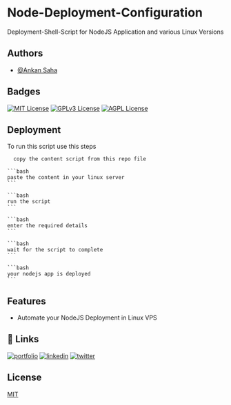 
# Node-Deployment-Configuration

Deployment-Shell-Script for NodeJS Application and various Linux Versions

## Authors

- [@Ankan Saha](https://theankan.live)


## Badges

[![MIT License](https://img.shields.io/badge/License-MIT-green.svg)](https://choosealicense.com/licenses/mit/)
[![GPLv3 License](https://img.shields.io/badge/License-GPL%20v3-yellow.svg)](https://opensource.org/licenses/)
[![AGPL License](https://img.shields.io/badge/license-AGPL-blue.svg)](http://www.gnu.org/licenses/agpl-3.0)


## Deployment

To run this script use this steps

```bash
  copy the content script from this repo file
```
    
    ```bash
    paste the content in your linux server
    ```
    
    ```bash
    run the script
    ```
    
    ```bash
    enter the required details
    ```
    
    ```bash
    wait for the script to complete
    ```
    
    ```bash
    your nodejs app is deployed
    ```

## Features

- Automate your NodeJS Deployment in Linux VPS

## 🔗 Links
[![portfolio](https://img.shields.io/badge/my_portfolio-000?style=for-the-badge&logo=ko-fi&logoColor=white)](https://theankan.live/)
[![linkedin](https://img.shields.io/badge/linkedin-0A66C2?style=for-the-badge&logo=linkedin&logoColor=white)](https://www.linkedin.com/in/ankansaha-)
[![twitter](https://img.shields.io/badge/twitter-1DA1F2?style=for-the-badge&logo=twitter&logoColor=white)](https://twitter.com/theankansaha)

## License

[MIT](https://choosealicense.com/licenses/mit/)

